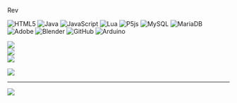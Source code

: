 
Rev



![HTML5](https://img.shields.io/badge/html5-%23E34F26.svg?style=for-the-badge&logo=html5&logoColor=white) ![Java](https://img.shields.io/badge/java-%23ED8B00.svg?style=for-the-badge&logo=openjdk&logoColor=white) ![JavaScript](https://img.shields.io/badge/javascript-%23323330.svg?style=for-the-badge&logo=javascript&logoColor=%23F7DF1E) ![Lua](https://img.shields.io/badge/lua-%232C2D72.svg?style=for-the-badge&logo=lua&logoColor=white) ![P5js](https://img.shields.io/badge/p5.js-ED225D?style=for-the-badge&logo=p5.js&logoColor=FFFFFF) ![MySQL](https://img.shields.io/badge/mysql-4479A1.svg?style=for-the-badge&logo=mysql&logoColor=white) ![MariaDB](https://img.shields.io/badge/MariaDB-003545?style=for-the-badge&logo=mariadb&logoColor=white) ![Adobe](https://img.shields.io/badge/adobe-%23FF0000.svg?style=for-the-badge&logo=adobe&logoColor=white) ![Blender](https://img.shields.io/badge/blender-%23F5792A.svg?style=for-the-badge&logo=blender&logoColor=white) ![GitHub](https://img.shields.io/badge/github-%23121011.svg?style=for-the-badge&logo=github&logoColor=white) ![Arduino](https://img.shields.io/badge/-Arduino-00979D?style=for-the-badge&logo=Arduino&logoColor=white)

![](https://github-readme-stats.vercel.app/api?username=reverdever&theme=default&hide_border=false&include_all_commits=false&count_private=false)<br/>
![](https://github-readme-streak-stats.herokuapp.com/?user=reverdever&theme=default&hide_border=false)<br/>
![](https://github-readme-stats.vercel.app/api/top-langs/?username=reverdever&theme=default&hide_border=false&include_all_commits=false&count_private=false&layout=compact)


![](https://github-contributor-stats.vercel.app/api?username=reverdever&limit=5&theme=default&combine_all_yearly_contributions=true)

---
[![](https://visitcount.itsvg.in/api?id=reverdever&icon=0&color=0)](https://visitcount.itsvg.in)

<!-- Proudly created with GPRM ( https://gprm.itsvg.in ) -->
